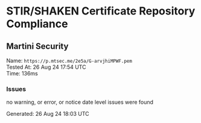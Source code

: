 # STIR/SHAKEN Certificate Repository Compliance

## Martini Security

Name: `https://p.mtsec.me/2e5a/G-arvjhiMPWF.pem`\
Tested At: 26 Aug 24 17:54 UTC\
Time: 136ms

### Issues

no warning, or error, or notice date level issues were found

Generated: 26 Aug 24 18:03 UTC